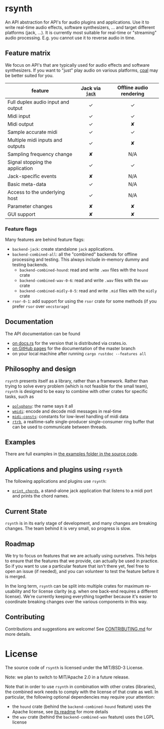 # rsynth

An API abstraction for API's for audio plugins and applications.
Use it to write real-time audio effects, software synthesizers, ... and target different platforms
(jack, ...).
It is currently most suitable for real-time or "streaming" audio processing.
E.g. you cannot use it to reverse audio in time.

## Feature matrix

We focus on API's that are typically used for audio effects and software synthesizers.
If you want to "just" play audio on various platforms, [cpal](https://crates.io/crates/cpal) may
be better suited for you.

| feature           |  Jack via [`jack`] | Offline audio rendering |
|-------------------|:------------------:|:-----------------------:|
| Full duplex audio input and output | ✓ |           ✓             |
| Midi input                         | ✓ |           ✓             |
| Midi output                        | ✓ |           ✘             |
| Sample accurate midi               | ✓ |           ✓             |
| Multiple midi inputs and outputs   | ✓ |           ✘             |
| Sampling frequency change          | ✘ |          N/A            |
| Signal stopping the application    | ✓ |           ✓             |
| Jack-specific events               | ✘ |          N/A            |
| Basic meta-data                    | ✓ |          N/A            |
| Access to the underlying host      | ✓ |          N/A            |
| Parameter changes                  | ✘ |           ✘             |
| GUI support                        | ✘ |           ✘             |

### Feature flags

Many features are behind feature flags: 
* `backend-jack`: create standalone `jack` applications.
* `backend-combined-all`: all the "combined" backends for offline processing and testing. This always include in-memory dummy and testing backends.
  * `backend-combined-hound`: read and write `.wav` files with the `hound` crate
  * `backend-combined-wav-0-6`: read and write `.wav` files with the `wav` crate
  * `backend-combined-midly-0-5`: read and write `.mid` files with the `midly` crate 
* `rsor-0-1`: add support for using the `rsor` crate for some methods (if you prefer `rsor` over `vecstorage`)

## Documentation

The API documentation can be found
* [on docs.rs](https://docs.rs/rsynth/) for the version that is distributed via crates.io.
* [on GitHub pages](https://pieterpenninckx.github.io/rsynth/rsynth) for the documentation of the master branch
* on your local machine after running `cargo rustdoc --features all`

## Philosophy and design
`rsynth` presents itself as a library, rather than a framework. 
Rather than trying to solve every problem (which is not feasible for the small team), 
`rsynth` is designed to be easy to combine with other crates for specific tasks, such as
* [`polyphony`](https://crates.io/crates/polyphony): the name says it all
* [`wmidi`](https://crates.io/crates/wmidi): encode and decode midi messages in real-time
* [`midi-consts`](https://crates.io/crates/midi-consts): constants for low-level handling of midi data
* [`rtrb`](crates.io/crates/rtrb), a realtime-safe single-producer single-consumer ring buffer that can be used to communicate between threads.

## Examples
There are full examples in 
[the examples folder in the source code](https://github.com/PieterPenninckx/rsynth/tree/master/examples).

## Applications and plugins using `rsynth`
The following applications and plugins use `rsynth`:
* [`print_chords`](https://crates.io/crates/print_chords), a stand-alone jack application that listens to a midi port and prints the chord names.

## Current State

`rsynth` is in its early stage of development, and many changes are breaking changes.
The team behind it is very small, so progress is slow.

## Roadmap

We try to focus on features that we are actually using ourselves.
This helps to ensure that the features that we provide, can actually be used in practice.
So if you want to use a particular feature that isn't there yet, feel free to open an issue (if
needed), and you can volunteer to test the feature before it is merged.

In the long term, `rsynth` can be split into multiple crates for maximum re-usability
and for license clarity (e.g. when one back-end requires a different license).
We're currently keeping everything together because it's easier to coordinate breaking changes
over the various components in this way.

## Contributing

Contributions and suggestions are welcome!
See [CONTRIBUTING.md](CONTRIBUTING.md) for more details.

# License 

The source code of `rsynth` is licensed under the MIT/BSD-3 License.

Note: we plan to switch to MIT/Apache 2.0 in a future release.

Note that in order to use `rsynth` in combination with other crates (libraries), the combined work needs
to comply with the license of that crate as well. In particular, the following optional dependencies may require your attention:
* the `hound` crate (behind the `backend-combined-hound` feature) uses the Apache license, see [its readme](https://github.com/ruuda/hound#license) for more details
* the `wav` crate (behind the `backend-combined-wav` feature) uses the LGPL license

[`jack`]:https://crates.io/crates/jack

